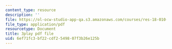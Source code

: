 ```yaml
---
content_type: resource
description: ''
file: https://ol-ocw-studio-app-qa.s3.amazonaws.com/courses/res-18-010-a-2020-vision-of-linear-algebra-spring-2020/6ef71fc3bf22cdf2549807f3b26e125b_YrHlHbtiSM0.pdf
file_type: application/pdf
resourcetype: Document
title: 3play pdf file
uid: 6ef71fc3-bf22-cdf2-5498-07f3b26e125b
---
```

